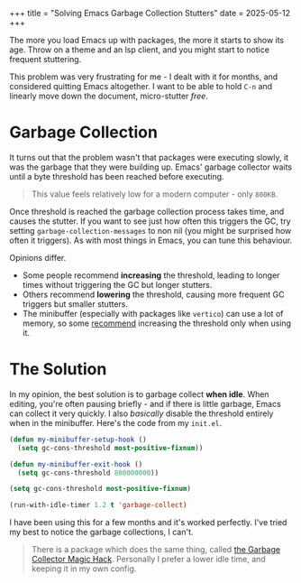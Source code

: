 +++
title = "Solving Emacs Garbage Collection Stutters"
date = 2025-05-12
+++

The more you load Emacs up with packages, the more it starts to show its age. Throw on a theme and an lsp client, and you might start to notice frequent stuttering. 

This problem was very frustrating for me - I dealt with it for months, and considered quitting Emacs altogether. I want to be able to hold `C-n` and linearly move down the document, micro-stutter *free*.


# Garbage Collection
It turns out that the problem wasn't that packages were executing slowly, it was the garbage that they were building up. Emacs' garbage collector waits until a byte threshold has been reached before executing. 
> This value feels relatively low for a modern computer - only `800KB`.

Once threshold is reached the garbage collection process takes time, and causes the stutter. If you want to see just how often this triggers the GC, try setting `garbage-collection-messages` to non nil (you might be surprised how often it triggers). As with most things in Emacs, you can tune this behaviour.

Opinions differ.
- Some people recommend **increasing** the threshold, leading to longer times without triggering the GC but longer stutters. 
- Others recommend **lowering** the threshold, causing more frequent GC triggers but smaller stutters.
- The minibuffer (especially with packages like `vertico`) can use a lot of memory, so some [recommend](https://bling.github.io/blog/2016/01/18/why-are-you-changing-gc-cons-threshold/) increasing the threshold only when using it.

# The Solution
In my opinion, the best solution is to garbage collect **when idle**. When editing, you're often pausing briefly - and if there is little garbage, Emacs can collect it very quickly.
I also *basically* disable the threshold entirely when in the minibuffer. Here's the code from my `init.el`.

```lisp
(defun my-minibuffer-setup-hook ()
  (setq gc-cons-threshold most-positive-fixnum))

(defun my-minibuffer-exit-hook ()
  (setq gc-cons-threshold 800000000))

(setq gc-cons-threshold most-positive-fixnum)

(run-with-idle-timer 1.2 t 'garbage-collect)
```

I have been using this for a few months and it's worked perfectly. I've tried my best to notice the garbage collections, I can't.

> There is a package which does the same thing, called [the Garbage Collector Magic Hack](https://github.com/emacsmirror/gcmh). Personally I prefer a lower idle time, and keeping it in my own config. 
